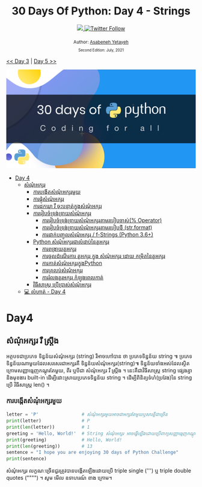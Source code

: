<div align="center">
  <h1> 30 Days Of Python: Day 4 - Strings</h1>
  <a class="header-badge" target="_blank" href="https://www.linkedin.com/in/asabeneh/">
  <img src="https://img.shields.io/badge/style--5eba00.svg?label=LinkedIn&logo=linkedin&style=social">
  </a>
  <a class="header-badge" target="_blank" href="https://twitter.com/Asabeneh">
  <img alt="Twitter Follow" src="https://img.shields.io/twitter/follow/asabeneh?style=social">
  </a>

<sub>Author:
<a href="https://www.linkedin.com/in/asabeneh/" target="_blank">Asabeneh Yetayeh</a><br>
<small> Second Edition: July, 2021</small>
</sub>

</div>

[<< Day 3](../03_Day_Operators/03_Day_Operators.md) | [Day 5 >>](../05_Day_Lists/05_lists.md)

![30DaysOfPython](../images/30DaysOfPython_banner3@2x.png)

- [Day 4](#day-4)
  - [សំណុំអក្សរ](#strings)
    - [ការបង្កេីតសំណុំអក្សរមួយ](#creating-a-string)
    - [ការផ្កុំសំណុំអក្សរ](#string-concatenation)
    - [ការដកឃ្លា រឺ ចុះបន្ទាត់ក្នុងសំណុំអក្សរ](#escape-sequences-in-strings)
    - [ការរៀបចំទ្រង់ទ្រាយសំណុំអក្សរ](#string-formatting)
      - [ការរៀបចំទ្រង់ទ្រាយសំណុំអក្សរតាមរបៀបចាស់(% Operator)](#old-style-string-formatting--operator)
      - [ការរៀបចំទ្រង់ទ្រាយសំណុំអក្សរតាមរបៀបថ្មី (str.format)](#new-style-string-formatting-strformat)
      - [ការដាក់បញ្ចូលសំណុំអក្សរ / f-Strings (Python 3.6+)](#string-interpolation--f-strings-python-36)
    - [Python សំណុំអក្សរជាលំដាប់នៃតួអក្សរ](#python-strings-as-sequences-of-characters)
      - [ការពង្រាយតួអក្សរ](#unpacking-characters)
      - [ការចូលដំណើរការ តួអក្សរ ក្នុង សំណុំអក្សរ ដោយ កម្រិតនៃតួអក្សរ](#accessing-characters-in-strings-by-index)
      - [ការកាត់សំណុំអក្សរក្នុងPython](#slicing-python-strings)
      - [ការត្រលប់សំណុំអក្សរ](#reversing-a-string)
      - [ការរំលងតួរអក្សរ កំឡុងពេលកាត់](#skipping-characters-while-slicing)
    - [វិធីសាស្ត្រ ប្រេីប្រាស់សំណុំអក្សរ](#string-methods)
  - [💻 លំហាត់ - Day 4](#-exercises---day-4)

# Day4

## សំណុំអក្សរ រឺ ស្រ្តីង
 អត្ថបទជាប្រភេទ ទិន្នន័យសំណុំអក្សរ (string) រឺអាចហៅបាន ថា ប្រភេទទិន្នន័យ string ៕ ប្រភេទទិន្នន័យណាមួយដែលសរសេរជាអក្សរគឺ ទិន្នន័យសំណុំអក្សរ(string)៕
ទិន្នន័យទាំងអស់ដែលស្ថិតក្រោមសញ្ញាធ្មេញកណ្ដុរតែមួយ, ពីរ ឬបីជា សំណុំអក្សរ រឺ ស្រ្តីង ។ នេះគឺជាវិធីសាស្រ្ត string ផ្សេងគ្នា និងមុខងារ built-in ដើម្បីដោះស្រាយប្រភេទទិន្នន័យ string ។ ដើម្បីពិនិត្យទំហំ(ប្រវែង)នៃ string ប្រើ វិធីសាស្ត្រ len() ។

### ការបង្កេីតសំណុំអក្សរមួយ

```py
letter = 'P'                # សំណុំអក្សរមួយអាចជាអក្សរតែមួយឬសារខ្លីជាច្រើន
print(letter)               # P
print(len(letter))          # 1
greeting = 'Hello, World!'  # String សំណុំអក្សរ អាចធ្វើឡើងដោយប្រើពាក្យសញ្ញាធ្មេញកណ្ដុរតែមួយឬពីរ "Hello, World!"
print(greeting)             # Hello, World!
print(len(greeting))        # 13
sentence = "I hope you are enjoying 30 days of Python Challenge"
print(sentence)
```
សំណុំអក្សរ លក្ខណៈច្រើនជួរត្រូវបានបង្កើតឡើងដោយប្រើ triple single (''') ឬ triple double quotes ("""") ។ សូម មើល ឧទាហរណ៍ ខាង ក្រោម។
